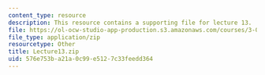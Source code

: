 ```yaml
---
content_type: resource
description: This resource contains a supporting file for lecture 13.
file: https://ol-ocw-studio-app-production.s3.amazonaws.com/courses/3-016-mathematics-for-materials-scientists-and-engineers-fall-2005/576e753ba21a0c99e5127c33feedd364_Lecture13.zip
file_type: application/zip
resourcetype: Other
title: Lecture13.zip
uid: 576e753b-a21a-0c99-e512-7c33feedd364
---
```

